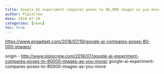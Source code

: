 ```yaml
---
title: Google AI experiment compares poses to 80,000 images as you move
author: PipisCrew
date: 2018-07-20
categories: [news]
toc: true
---
```


https://www.engadget.com/2018/07/19/google-ai-compares-poses-80-000-images/

origin - http://www.pipiscrew.com/2018/07/google-ai-experiment-compares-poses-to-80000-images-as-you-move/ google-ai-experiment-compares-poses-to-80000-images-as-you-move